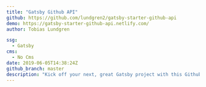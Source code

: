 ```yaml
---
title: "Gatsby Github API"
github: https://github.com/lundgren2/gatsby-starter-github-api
demo: https://gatsby-starter-github-api.netlify.com/
author: Tobias Lundgren

ssg:
  - Gatsby
cms:
  - No Cms
date: 2019-06-05T14:38:24Z
github_branch: master
description: "Kick off your next, great Gatsby project with this Github source starter based on gatsby-source-github-api"
---
```

